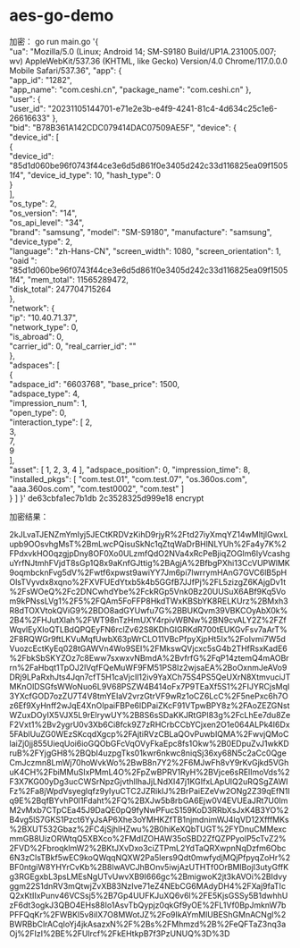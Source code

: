 # aes-go-demo

加密：
go run main.go '{                                                                                                                                                        
  "ua": "Mozilla/5.0 (Linux; Android 14; SM-S9180 Build/UP1A.231005.007; wv) AppleWebKit/537.36 (KHTML, like Gecko) Version/4.0 Chrome/117.0.0.0 Mobile Safari/537.36",
  "app": {                    
    "app_id": "1282",                                                           
    "app_name": "com.ceshi.cn",
    "package_name": "com.ceshi.cn"
  },                   
  "user": {                
    "user_id": "20231105144701-e71e2e3b-e4f9-4241-81c4-4d634c25c1e6-26616633"
  },                    
  "bid": "B78B361A142CDC079414DAC07509AE5F",
  "device": {        
    "device_id": [           
      {                  
        "device_id": "85d1d060be96f0743f44ce3e6d5d861f0e3405d242c33d116825ea09f15051f4",
        "device_id_type": 10,
        "hash_type": 0        
      }                                                                         
    ],                       
    "os_type": 2,             
    "os_version": "14",  
    "os_api_level": "34",  
    "brand": "samsung", 
    "model": "SM-S9180",
    "manufacture": "samsung",
    "device_type": 2,  
    "language": "zh-Hans-CN",
    "screen_width": 1080,
    "screen_orientation": 1,  
    "oaid ": "85d1d060be96f0743f44ce3e6d5d861f0e3405d242c33d116825ea09f15051f4",
    "mem_total": 11565289472,  
    "disk_total": 247704715264    
  },                   
  "network": {             
    "ip": "10.40.71.37",                                                     
    "network_type": 0,  
    "is_abroad": 0,                         
    "carrier_id": 0, 
    "real_carrier_id": ""    
  },                     
  "adspaces": [                                                                         
    {                        
      "adspace_id": "6603768",
      "base_price": 1500,                                                       
      "adspace_type": 4,     
      "impression_num": 1,    
      "open_type": 0,    
      "interaction_type": [
        2,              
        3,              
        7,                   
        9              
      ],                     
      "asset": [
        1,
        2,
        3,
        4
      ],
      "adspace_position": 0,
      "impression_time": 8,
      "installed_pkgs": [
        "com.test.01",
        "com.test.07",
        "os.360os.com",
        "aaa.360os.com",
        "com.test0002",
        "com.test"
      ]                                                                                                                                                                       
    }
  ]
}' de63cbfa1ec7b1db 2c3528325d999e18 encrypt


加密结果：

2kJLvaTJENZmYmIyj5JECtKRDVzKihD9rjyR%2Ftd27iyXmqYZ14wMltjlGwxLupb9OOsvhgMsT%2BmLwcPQisuSkNc1qZtqWaDrBHlNLYUh%2Fa4y7K%2FPdxvkHO0qzgjpDny8OF0Xo0ULzmfQdO2NVa4xRcPeBjiqZOGlm6lyVcashguYrfNJtmhFVjdT8sGp1Q8x9aKnfGJttig%2BAgjA%2BfbgPXhi13CcVUPWlMK9oqmbcknFvg5dV%2Fwtf6xpwst9awiYY7Jm6pi7lwrrymHAnG7GVC6lB5pHOlsTVyvdx8xqno%2FXVFUEdYtxb5k4b5GGfB7JJfPj%2FL5zizgZ6KAjgDv1t%2FsWOeQ%2Fc2DNCwhdYbe%2FckRGp5Vnk0Bz20UUSuX6ABf9Kq5Vom9kPNssLVg1%2F5%2FQAm5FoFFP8HkdTWxKBSbYK8RELKUrz%2BMxh3R8dTOXVtokQViG9%2BDO8adGYUwfu7G%2BBUKQvm39VBKCOyAbX0k%2B4%2FHJutXlah%2FWT98nTzHmUXY4rpivWBNw%2BN9cvALY2Z%2FZfWqvlEyXIoQTLBdQPQEyFN6rclZv62S8KDhGIGRKdR700tEUKGvFsv7aArT%2F8RQWGr9ftLKVuMqfUwbX63pWrCLO11VBcPfpyXjpHt5Ix%2FoIvmi7W5dVuozcEctKyEq028tGAWVn4Wo9SEI%2FMkswQVjcxc5sG4b2THfRsxKadE6%2FbkSbSKYZOz7c8Eww7sxwxvNBmdA%2BvfrfG%2FqP14ztemQ4mAOBrrn%2FaHbqt1TpOJ2lVqfFQeMuWF9FM51PS8Iz2wjsaEA%2BoOxnmJeAVo9DRj9LPaRxhJts4Jqn7cfT5H1caVjcIl12iv9YaXCh75S4PS5QeUXrN8XtmvuciJTMKnOlDSGfsWWoNuo6L9V68PSZW4B414oFx7P9TEaXf5S1%2FIJYRCjsMqI3YXcfGOD7ozZU7T4V8tmYEIaV2vrzGtrVF9wRz1oCZ6LcC%2F5nePxc6h7Oz6Ef9XyHnff2wJqE4XnOIpaiFBPe6lDPaiZKcF91VTpwBPY8z%2FAoZEZGNstWZuxDOyIX5VJX5L9rElrywUY%2B8S6sSDaKKJRtGPl83g%2FcLhEe7du8ZeF2Vxt1%2Bv2ygrU0v3Xb6Ci8fck9Z7zRHCrbCCbYCjxen2O1e064ALPk4I6Dx5FAblUuZG0WEzSKcqdXgcp%2FAjtiRVzCBLaQOvPuwbIQMA%2FwvjQMoClaiZj0jj855UieqUoi6ioGQObGFcVqOVyFkaEpc8fs1Okw%2B0EDpuZvJ1wkKDruB%2FYjgGH8%2BQbI4uzpgTks01kwr6nkwc8niqSj36xy68N5c2aCc0QgeCmJczmn8LmWj70hoWvkWo%2BwB8n7Y2%2F6MJwFh8vY9rKvGjkd5VGhuK4CH%2FbiMMuSIxPMmL4O%2FpZwBPRV1RyH%2BVjce6sRElImoVds%2F3X7KG00yDg3ucCWSrNpzGjvthllhaJjLNdXI47j1KGIfxLApUlQ2uRQSgZAWIFz%2Fa8jWpdVsyeglqfz9yIyuCTC2JZRikIJ%2BrPaiEZeVw2ONg2Z39qEfN1lq9E%2BqfBYvhP0l1Fdaht%2FQ%2BXJw5b8rbGA6Ejw0V4EVUEaJRt7U0ImM2vMxb7CTpCEa45J9DaQE0pQ9fyNwPFucS159KoD3RRbXsJxK4B3YO%2B4vg5lS7GKS1Pzct6YyJsAP6Xhe3oYMHKZfTB1njmdnimWJ4lqVD12XfffMKs%2BXUT532Gbaz%2FC4jSjhlHZwu%2B0hiKeXQbTUGT%2FYDnuCMMexcmmGB8UizORWtqQ5XBXco%2FMdIZOHAW35oSBD2ZfQZPPyolP5cTvZ2%2FVD%2FbroqklmW2%2BKtJXvDxo3ciZTPmL2YdTaQRXwpnNqDzfm6Obc6N3zClsTBkf5wEC9koQWqqNQXW2Pa5Iers9Qdt0mwfydjMQjPfpyqZoHr%2BF0ntgiW8YHYrCvKb%2B8lwAVCJhBOnv5iwjAzUTHTf0OrBMlBojI3utyGffKg3RGEgxbL3psLMEsNgUTvUwvXB9I666gc%2BmigwoK2jt3kAVOi%2BIdvyggm22S1dnRV3mQtwjZvXB83NzIve71eZ4NEbCG6MAdyDH4%2FXaj9faTIcQ2xKtIIxPunv46VCSsj5%2B7Gp4UUFKJuXQ6v6l%2FE5KjsGSSy5B1dwhhUzF6dt3ogkJ3QBO4EHs88Io1AsvTbQypjz0qkGf9yOE%2FL1Vf0BpJmknW7bPFFQqKr%2FWBKI5v8iIX7O8MWotJZ%2Fo9IkAYmMlUBEShGMnACNgl%2BWRBbClrACqIoYj4jkAsazxN%2F%2Bs%2FMhmzd%2B%2FeQFTaZ3nq3aOj%2FIzI%2BE%2FUlrcf%2FkEHtkpB7f3PzUNUQ%3D%3D
